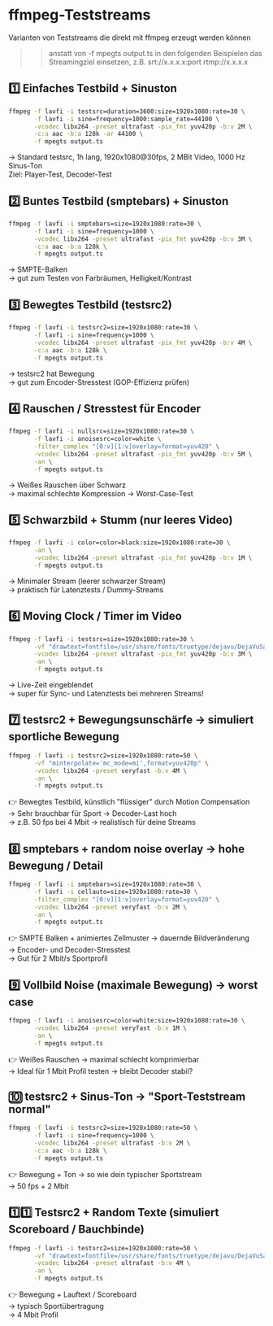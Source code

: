 # ffmpeg-Teststreams
Varianten von Teststreams die direkt mit ffmpeg erzeugt werden können  
>>anstatt von -f mpegts output.ts in den folgenden Beispielen das Streamingziel einsetzen, z.B.
>>srt://x.x.x.x:port
>>rtmp://x.x.x.x

## 1️⃣ Einfaches Testbild + Sinuston
```bash
ffmpeg -f lavfi -i testsrc=duration=3600:size=1920x1080:rate=30 \
       -f lavfi -i sine=frequency=1000:sample_rate=44100 \
       -vcodec libx264 -preset ultrafast -pix_fmt yuv420p -b:v 2M \
       -c:a aac -b:a 128k -ar 44100 \
       -f mpegts output.ts
```
→ Standard testsrc, 1h lang, 1920x1080@30fps, 2 MBit Video, 1000 Hz Sinus-Ton  
Ziel: Player-Test, Decoder-Test
## 2️⃣ Buntes Testbild (smptebars) + Sinuston
```bash
ffmpeg -f lavfi -i smptebars=size=1920x1080:rate=30 \
       -f lavfi -i sine=frequency=1000 \
       -vcodec libx264 -preset ultrafast -pix_fmt yuv420p -b:v 3M \
       -c:a aac -b:a 128k \
       -f mpegts output.ts
```
→ SMPTE-Balken  
→ gut zum Testen von Farbräumen, Helligkeit/Kontrast
## 3️⃣ Bewegtes Testbild (testsrc2)
```bash
ffmpeg -f lavfi -i testsrc2=size=1920x1080:rate=30 \
       -f lavfi -i sine=frequency=1000 \
       -vcodec libx264 -preset ultrafast -pix_fmt yuv420p -b:v 4M \
       -c:a aac -b:a 128k \
       -f mpegts output.ts
```
→ testsrc2 hat Bewegung  
→ gut zum Encoder-Stresstest (GOP-Effizienz prüfen)  
## 4️⃣ Rauschen / Stresstest für Encoder
```bash
ffmpeg -f lavfi -i nullsrc=size=1920x1080:rate=30 \
       -f lavfi -i anoisesrc=color=white \
       -filter_complex "[0:v][1:v]overlay=format=yuv420" \
       -vcodec libx264 -preset ultrafast -pix_fmt yuv420p -b:v 5M \
       -an \
       -f mpegts output.ts
```
→ Weißes Rauschen über Schwarz  
→ maximal schlechte Kompression → Worst-Case-Test  
## 5️⃣ Schwarzbild + Stumm (nur leeres Video)
```bash
ffmpeg -f lavfi -i color=color=black:size=1920x1080:rate=30 \
       -an \
       -vcodec libx264 -preset ultrafast -pix_fmt yuv420p -b:v 1M \
       -f mpegts output.ts
```
→ Minimaler Stream (leerer schwarzer Stream)  
→ praktisch für Latenztests / Dummy-Streams
## 6️⃣ Moving Clock / Timer im Video
```bash
ffmpeg -f lavfi -i testsrc=size=1920x1080:rate=30 \
       -vf "drawtext=fontfile=/usr/share/fonts/truetype/dejavu/DejaVuSans-Bold.ttf:text='%{localtime}':fontsize=60:fontcolor=white:x=100:y=100" \
       -vcodec libx264 -preset ultrafast -pix_fmt yuv420p -b:v 3M \
       -an \
       -f mpegts output.ts
```
→ Live-Zeit eingeblendet  
→ super für Sync- und Latenztests bei mehreren Streams!
## 7️⃣ testsrc2 + Bewegungsunschärfe → simuliert sportliche Bewegung
```bash
ffmpeg -f lavfi -i testsrc2=size=1920x1080:rate=50 \
       -vf "minterpolate='mc_mode=mi',format=yuv420p" \
       -vcodec libx264 -preset veryfast -b:v 4M \
       -an \
       -f mpegts output.ts
```
👉 Bewegtes Testbild, künstlich "flüssiger" durch Motion Compensation  
→ Sehr brauchbar für Sport → Decoder-Last hoch  
→ z.B. 50 fps bei 4 Mbit → realistisch für deine Streams  
## 8️⃣ smptebars + random noise overlay → hohe Bewegung / Detail
```bash
ffmpeg -f lavfi -i smptebars=size=1920x1080:rate=30 \
       -f lavfi -i cellauto=size=1920x1080:rate=30 \
       -filter_complex "[0:v][1:v]overlay=format=yuv420" \
       -vcodec libx264 -preset veryfast -b:v 2M \
       -an \
       -f mpegts output.ts
```
👉 SMPTE Balken + animiertes Zellmuster → dauernde Bildveränderung  
→ Encoder- und Decoder-Stresstest  
→ Gut für 2 Mbit/s Sportprofil  
## 9️⃣ Vollbild Noise (maximale Bewegung) → worst case
```bash
ffmpeg -f lavfi -i anoisesrc=color=white:size=1920x1080:rate=30 \
       -vcodec libx264 -preset veryfast -b:v 1M \
       -an \
       -f mpegts output.ts
```
👉 Weißes Rauschen → maximal schlecht komprimierbar  
→ Ideal für 1 Mbit Profil testen → bleibt Decoder stabil?  
## 🔟 testsrc2 + Sinus-Ton → "Sport-Teststream normal"
```bash
ffmpeg -f lavfi -i testsrc2=size=1920x1080:rate=50 \
       -f lavfi -i sine=frequency=1000 \
       -vcodec libx264 -preset ultrafast -b:v 2M \
       -c:a aac -b:a 128k \
       -f mpegts output.ts
```
👉 Bewegung + Ton → so wie dein typischer Sportstream  
→ 50 fps + 2 Mbit  
## 1️⃣1️⃣ Testsrc2 + Random Texte (simuliert Scoreboard / Bauchbinde)
```bash
ffmpeg -f lavfi -i testsrc2=size=1920x1080:rate=50 \
       -vf "drawtext=fontfile=/usr/share/fonts/truetype/dejavu/DejaVuSans-Bold.ttf:text='%{pts\:hms} LIVE SCORE: %{eif\:random(100)}-%{eif\:random(100)}':fontsize=60:fontcolor=white:x=100:y=50" \
       -vcodec libx264 -preset ultrafast -b:v 4M \
       -an \
       -f mpegts output.ts
```
👉 Bewegung + Lauftext / Scoreboard  
→ typisch Sportübertragung  
→ 4 Mbit Profil  

